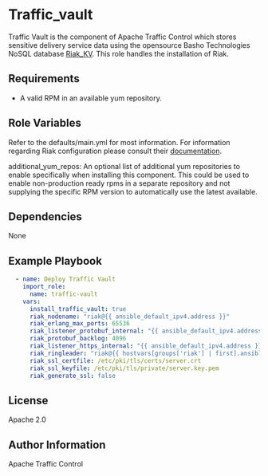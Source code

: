 <!--
    Licensed to the Apache Software Foundation (ASF) under one
    or more contributor license agreements.  See the NOTICE file
    distributed with this work for additional information
    regarding copyright ownership.  The ASF licenses this file
    to you under the Apache License, Version 2.0 (the
    "License"); you may not use this file except in compliance
    with the License.  You may obtain a copy of the License at

      http://www.apache.org/licenses/LICENSE-2.0

    Unless required by applicable law or agreed to in writing,
    software distributed under the License is distributed on an
    "AS IS" BASIS, WITHOUT WARRANTIES OR CONDITIONS OF ANY
    KIND, either express or implied.  See the License for the
    specific language governing permissions and limitations
    under the License.
-->
Traffic_vault
=========

Traffic Vault is the component of Apache Traffic Control which stores sensitive delivery service data using the opensource Basho Technologies NoSQL database [Riak_KV](https://riak.com/products/riak-kv/index.html).  This role handles the installation of Riak.

Requirements
------------

* A valid RPM in an available yum repository.

Role Variables
--------------

Refer to the defaults/main.yml for most information.  For information regarding Riak configuration please consult their [documentation](https://docs.riak.com/riak/kv/latest/configuring/basic/index.html).

additional_yum_repos: An optional list of additional yum repositories to enable specifically when installing this component.  This could be used to enable non-production ready rpms in a separate repository and not supplying the specific RPM version to automatically use the latest available.

Dependencies
------------

None

Example Playbook
----------------
```yaml
  - name: Deploy Traffic Vault
    import_role:
      name: traffic-vault
    vars:
      install_traffic_vault: true
      riak_nodename: "riak@{{ ansible_default_ipv4.address }}"
      riak_erlang_max_ports: 65536
      riak_listener_protobuf_internal: "{{ ansible_default_ipv4.address }}:8087"
      riak_protobuf_backlog: 4096
      riak_listener_https_internal: "{{ ansible_default_ipv4.address }}:8088"
      riak_ringleader: "riak@{{ hostvars[groups['riak'] | first].ansible_default_ipv4.address }}"
      riak_ssl_certfile: /etc/pki/tls/certs/server.crt
      riak_ssl_keyfile: /etc/pki/tls/private/server.key.pem
      riak_generate_ssl: false
```

License
-------

Apache 2.0

Author Information
------------------

Apache Traffic Control
